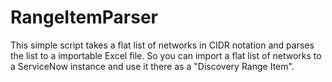 # RangeItemParser
This simple script takes a flat list of networks in CIDR notation and parses the list to a importable Excel file. So you can import a flat list of networks to a ServiceNow instance and use it there as a "Discovery Range Item".
